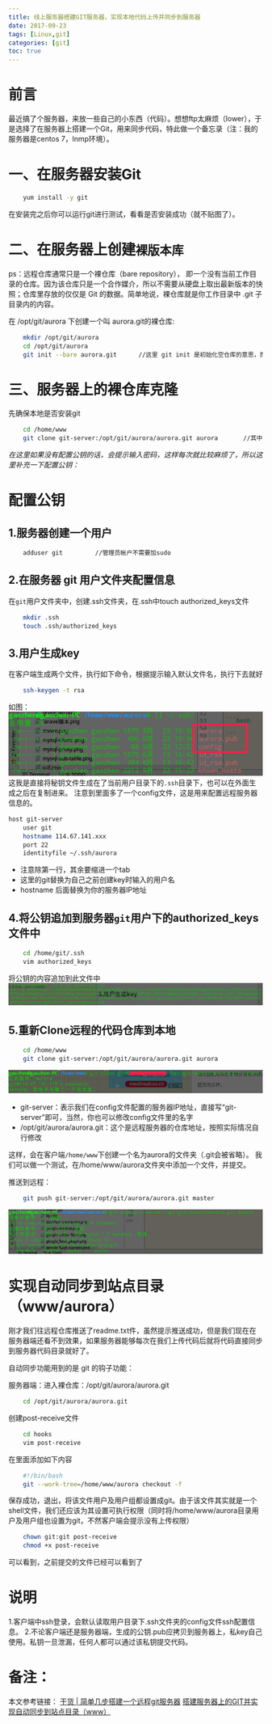 ```yaml
---
title: 线上服务器搭建GIT服务器，实现本地代码上传并同步到服务器
date: 2017-09-23
tags: [Linux,git]
categories: [git]
toc: true
---
```

# 前言
最近搞了个服务器，来放一些自己的小东西（代码）。想想ftp太麻烦（lower），于是选择了在服务器上搭建一个Git，用来同步代码，特此做一个备忘录（注：我的服务器是centos 7，lnmp环境）。

# 一、在服务器安装Git
```bash
    yum install -y git
```
在安装完之后你可以运行git进行测试，看看是否安装成功（就不贴图了）。

# 二、在服务器上创建`裸版本库`

ps：远程仓库通常只是一个裸仓库（bare repository）， 即一个没有当前工作目录的仓库。因为该仓库只是一个合作媒介，所以不需要从硬盘上取出最新版本的快照；仓库里存放的仅仅是 Git 的数据。简单地说，裸仓库就是你工作目录中 .git 子目录内的内容。

在 /opt/git/aurora 下创建一个叫 aurora.git的裸仓库:
```bash
    mkdir /opt/git/aurora
    cd /opt/git/aurora
    git init --bare aurora.git      //这里 git init 是初始化空仓库的意思，而参数 --bare 是代表创建裸仓库，这个参数一定记得带上
```
# 三、服务器上的裸仓库克隆
先确保本地是否安装git
```bash
    cd /home/www
    git clone git-server:/opt/git/aurora/aurora.git aurora       //其中的git-server即你服务器的公网IP地址
```
*在这里如果没有配置公钥的话，会提示输入密码，这样每次就比较麻烦了，所以这里补充一下配置公钥：*
 
# 配置公钥
## 1.服务器创建一个用户
```bash
    adduser git         //管理员帐户不需要加sudo
```
## 2.在服务器 git 用户文件夹配置信息
在`git`用户文件夹中，创建.ssh文件夹，在.ssh中touch authorized_keys文件

```bash
    mkdir .ssh
    touch .ssh/authorized_keys
```
## 3.用户生成key
在客户端生成两个文件，执行如下命令，根据提示输入默认文件名，执行下去就好

```bash
    ssh-keygen -t rsa
```
如图：
<img src="/images/git/ssh-keygen -t rsa.png" >
这我是直接将秘钥文件生成在了当前用户目录下的`.ssh`目录下，也可以在外面生成之后在复制进来。
注意到里面多了一个config文件，这是用来配置远程服务器信息的。

```bash
host git-server 
    user git
    hostname 114.67.141.xxx
    port 22 
    identityfile ~/.ssh/aurora
```
<ul>
<li>注意除第一行，其余要缩进一个tab</li>
<li>这里的git替换为自己之前创建key时输入的用户名</li>
<li>hostname 后面替换为你的服务器IP地址</li>
</ul>

## 4.将公钥追加到服务器`git`用户下的authorized_keys文件中
```bash
    cd /home/git/.ssh
    vim authorized_keys
```
将公钥的内容追加到此文件中
<img src="/images/git/cat_authorized_keys.png" >

## 5.重新Clone远程的代码仓库到本地
```bash
    cd /home/www
    git clone git-server:/opt/git/aurora/aurora.git aurora
```
<img src="/images/git/git-clone.png" >
<ul>
<li>git-server：表示我们在config文件配置的服务器IP地址，直接写“git-server”即可，当然，你也可以修改config文件里的名字</li>
<li>/opt/git/aurora/aurora.git：这个是远程服务器的仓库地址，按照实际情况自行修改</li>
</ul>

这样，会在客户端`/home/www`下创建一个名为aurora的文件夹（.git会被省略）。
我们可以做一个测试，在/home/www/aurora文件夹中添加一个文件，并提交。

推送到远程：
```bash
    git push git-server:/opt/git/aurora/aurora.git master
```
<img src="/images/git/git-push.png" >

# 实现自动同步到站点目录（www/aurora）
刚才我们往远程仓库推送了readme.txt件，虽然提示推送成功，但是我们现在在服务器端还看不到效果，如果服务器能够每次在我们上传代码后就将代码直接同步到服务器代码目录就好了。

自动同步功能用到的是 git 的钩子功能：

服务器端：进入裸仓库：/opt/git/aurora/aurora.git
```bash
    cd /opt/git/aurora/aurora.git
```
创建post-receive文件
```bash
    cd hooks
    vim post-receive
```
在里面添加如下内容
```bash
    #!/bin/bash
    git --work-tree=/home/www/aurora checkout -f
```
保存成功，退出，将该文件用户及用户组都设置成git。由于该文件其实就是一个shell文件，我们还应该为其设置可执行权限（同时将/home/www/aurora目录用户及用户组也设置为git，不然客户端会提示没有上传权限）
```bash
    chown git:git post-receive
    chmod +x post-receive
```
可以看到，之前提交的文件已经可以看到了

# 说明

1.客户端中ssh登录，会默认读取用户目录下.ssh文件夹的config文件ssh配置信息。
2.不论客户端还是服务器端，生成的公钥.pub应拷贝到服务器上，私key自己使用。私钥一旦泄漏，任何人都可以通过该私钥提交代码。

# 备注：
本文参考链接：
[干货 | 简单几步搭建一个远程git服务器](http://www.jianshu.com/p/10b6a1ee7f64)
[ 搭建服务器上的GIT并实现自动同步到站点目录（www）](http://blog.csdn.net/baidu_30000217/article/details/51327289)